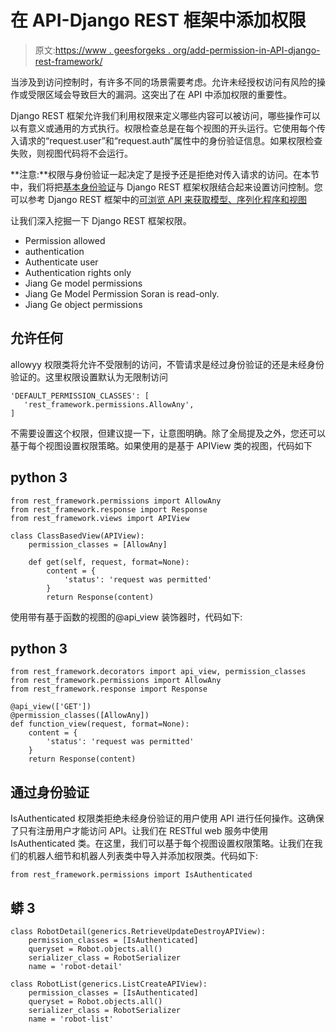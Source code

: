 # 在 API-Django REST 框架中添加权限

> 原文:[https://www . geesforgeks . org/add-permission-in-API-django-rest-framework/](https://www.geeksforgeeks.org/adding-permission-in-api-django-rest-framework/)

当涉及到访问控制时，有许多不同的场景需要考虑。允许未经授权访问有风险的操作或受限区域会导致巨大的漏洞。这突出了在 API 中添加权限的重要性。

Django REST 框架允许我们利用权限来定义哪些内容可以被访问，哪些操作可以以有意义或通用的方式执行。权限检查总是在每个视图的开头运行。它使用每个传入请求的“request.user”和“request.auth”属性中的身份验证信息。如果权限检查失败，则视图代码将不会运行。

**注意:**权限与身份验证一起决定了是授予还是拒绝对传入请求的访问。在本节中，我们将把[基本身份验证](https://write.geeksforgeeks.org/post/2737873)与 Django REST 框架权限结合起来设置访问控制。您可以参考 Django REST 框架中的[可浏览 API 来获取模型、序列化程序和视图](https://www.geeksforgeeks.org/browsable-api-in-django-rest-framework/)

让我们深入挖掘一下 Django REST 框架权限。

*   Permission allowed
*   authentication
*   Authenticate user
*   Authentication rights only
*   Jiang Ge model permissions
*   Jiang Ge Model Permission Soran is read-only.
*   Jiang Ge object permissions

## 允许任何

allowyy 权限类将允许不受限制的访问，不管请求是经过身份验证的还是未经身份验证的。这里权限设置默认为无限制访问

```
'DEFAULT_PERMISSION_CLASSES': [
   'rest_framework.permissions.AllowAny',
]
```

不需要设置这个权限，但建议提一下，让意图明确。除了全局提及之外，您还可以基于每个视图设置权限策略。如果使用的是基于 APIView 类的视图，代码如下

## python 3

```
from rest_framework.permissions import AllowAny
from rest_framework.response import Response
from rest_framework.views import APIView

class ClassBasedView(APIView):
    permission_classes = [AllowAny]

    def get(self, request, format=None):
        content = {
            'status': 'request was permitted'
        }
        return Response(content)
```

使用带有基于函数的视图的@api_view 装饰器时，代码如下:

## python 3

```
from rest_framework.decorators import api_view, permission_classes
from rest_framework.permissions import AllowAny
from rest_framework.response import Response

@api_view(['GET'])
@permission_classes([AllowAny])
def function_view(request, format=None):
    content = {
        'status': 'request was permitted'
    }
    return Response(content)
```

## 通过身份验证

IsAuthenticated 权限类拒绝未经身份验证的用户使用 API 进行任何操作。这确保了只有注册用户才能访问 API。让我们在 RESTful web 服务中使用 IsAuthenticated 类。在这里，我们可以基于每个视图设置权限策略。让我们在我们的机器人细节和机器人列表类中导入并添加权限类。代码如下:

```
from rest_framework.permissions import IsAuthenticated
```

## 蟒 3

```
class RobotDetail(generics.RetrieveUpdateDestroyAPIView):
    permission_classes = [IsAuthenticated]
    queryset = Robot.objects.all()
    serializer_class = RobotSerializer
    name = 'robot-detail'

class RobotList(generics.ListCreateAPIView):
    permission_classes = [IsAuthenticated]
    queryset = Robot.objects.all()
    serializer_class = RobotSerializer
    name = 'robot-list'
```